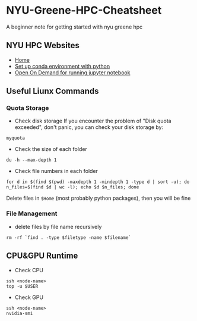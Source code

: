 # NYU-Greene-HPC-Cheatsheet
A beginner note for getting started with nyu greene hpc

## NYU HPC Websites
* [Home](https://sites.google.com/nyu.edu/nyu-hpc/home?authuser=0)
* [Set up conda environment with python](https://sites.google.com/nyu.edu/nyu-hpc/hpc-systems/greene/software/singularity-with-miniconda)
* [Open On Demand for running jupyter notebook](https://sites.google.com/nyu.edu/nyu-hpc/hpc-systems/greene/software/open-ondemand-ood-with-condasingularity)

## Useful Liunx Commands
### Quota Storage
* Check disk storage
If you encounter the problem of "Disk quota exceeded", don't panic, you can check your disk storage by:

```
myquota
```
* Check the size of each folder
```
du -h --max-depth 1
```
* Check file numbers in each folder
```
for d in $(find $(pwd) -maxdepth 1 -mindepth 1 -type d | sort -u); do n_files=$(find $d | wc -l); echo $d $n_files; done
```

Delete files in `$Home` (most probably python packages), then you will be fine

### File Management
* delete files by file name recursively
```
rm -rf `find . -type $filetype -name $filename`
```

## CPU&GPU Runtime
* Check CPU
```
ssh <node-name>
top -u $USER
```
* Check GPU
```
ssh <node-name>
nvidia-smi
```